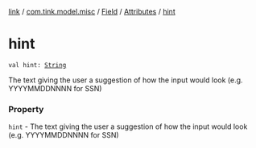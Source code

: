 [link](../../../index.md) / [com.tink.model.misc](../../index.md) / [Field](../index.md) / [Attributes](index.md) / [hint](./hint.md)

# hint

`val hint: `[`String`](https://kotlinlang.org/api/latest/jvm/stdlib/kotlin/-string/index.html)

The text giving the user a suggestion of how the input would look (e.g. YYYYMMDDNNNN for SSN)

### Property

`hint` - The text giving the user a suggestion of how the input would look (e.g. YYYYMMDDNNNN for SSN)